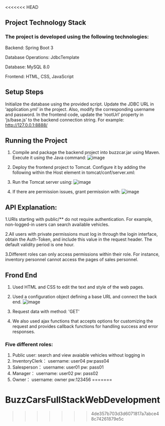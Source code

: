 <<<<<<< HEAD
## Project Technology Stack
### The project is developed using the following technologies:
Backend: Spring Boot 3

Database Operations: JdbcTemplate

Database: MySQL 8.0

Frontend: HTML, CSS, JavaScript


## Setup Steps
Initialize the database using the provided script.
Update the JDBC URL in ‘application.yml’ in the project. Also, modify the corresponding username and password.
In the frontend code, update the ‘rootUrl’ property in ‘js/base.js’ to the backend connection string. For example: http://127.0.0.1:8888/


## Running the Project
1. Compile and package the backend project into buzzcar.jar using Maven. Execute it using the Java command:
 ![image](https://github.gatech.edu/storage/user/76229/files/916af54f-af2a-4bd5-b96b-09248568affd)

2. Deploy the frontend project to Tomcat. Configure it by adding the following within the Host element in tomcat/conf/server.xml:
<Context docBase="path/to/frontend/code" path="/buzzcar" reloadable="true" />

3. Run the Tomcat server using:
 ![image](https://github.gatech.edu/storage/user/76229/files/78f8dbea-e2b4-4776-8aa3-a468ff6dd4c0)

4. If there are permission issues, grant permission with:
 ![image](https://github.gatech.edu/storage/user/76229/files/fef9f4bd-527a-4a4e-bebc-2c5355d0f3e8)


## API  Explanation:
1.URIs starting with public/** do not require authentication. For example, non-logged-in users can search available vehicles.

2.All users with private permissions must log in through the login interface, obtain the Auth-Token, and include this value in the request header. The default validity period is one hour.

3.Different roles can only access permissions within their role. For instance, inventory personnel cannot access the pages of sales personnel.


## Frond End
1. Used HTML and CSS to edit the text and style of the web pages.

2. Used a configuration object defining a base URL and connect the back end.
![image](https://github.gatech.edu/storage/user/76229/files/a93a9b16-6597-4074-ade0-e680838c7205)

3. Request data with method: 'GET'

4. We also used ajax functions that accepts options for customizing the request and provides callback functions for handling success and error responses.


### Five different roles:
1. Public user: search and view avaiable vehicles without logging in
2. InventoryClerk：      username:  user04     pw:pass04        
3. Salesperson：         username:  user01     pw: pass01
4. Manager：             username:  user02     pw: pass02
5. Owner：               username:  owner      pw:123456
=======
# BuzzCarsFullStackWebDevelopment
>>>>>>> 4de357b703d3d6071817a7abce48c74261879e5c
